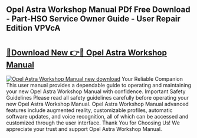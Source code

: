 ## Opel Astra Workshop Manual PDf Free Download - Part-HSO Service Owner Guide - User Repair Edition VPVcA

# <h2><a href="http://cf26898.oget.top/?id=Opel+Astra+Workshop+Manual">🔗Download New 👉🔴 Opel Astra Workshop Manual</a></h2>

[![Opel Astra Workshop Manual new download](https://i.imgur.com/5g1atiW.png)](http://cf26898.oget.top/?id=Opel+Astra+Workshop+Manual)
Your Reliable Companion This user manual provides a dependable guide to operating and maintaining your new Opel Astra Workshop Manual with confidence. Important Safety Guidelines Please read all safety guidelines carefully before operating your new Opel Astra Workshop Manual. Opel Astra Workshop Manual advanced features include augmented reality, customizable profiles, automatic software updates, and voice recognition, all of which can be accessed and customized through the user interface. Thank You for Choosing Us! We appreciate your trust and support Opel Astra Workshop Manual.
